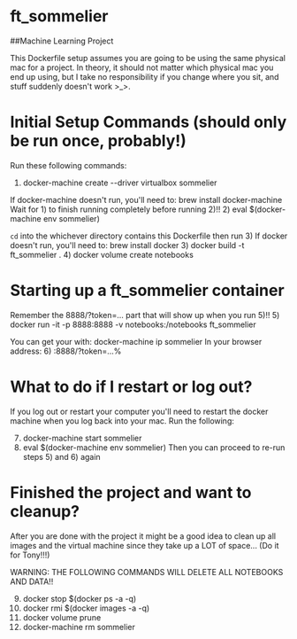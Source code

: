 # ft_sommelier

##Machine Learning Project


 This Dockerfile setup assumes you are going to be using the same physical
 mac for a project. In theory, it should not matter which physical mac you end
 up using, but I take no responsibility if you change where you sit, and stuff
 suddenly doesn't work >_>.

# Initial Setup Commands (should only be run once, probably!)
Run these following commands:
 1) docker-machine create --driver virtualbox sommelier

If docker-machine doesn't run, you'll need to: brew install docker-machine
 Wait for 1) to finish running completely before running 2)!!
 2) eval $(docker-machine env sommelier)

`cd` into the whichever directory contains this Dockerfile then run 3)
 If docker doesn't run, you'll need to: brew install docker
 3) docker build -t ft_sommelier .
 4) docker volume create notebooks

# Starting up a ft_sommelier container

 Remember the 8888/?token=... part that will show up when you run 5)!!
 5) docker run -it -p 8888:8888 -v notebooks:/notebooks ft_sommelier

 You can get your <docker-host-ip> with: docker-machine ip sommelier
 In your browser address:
 6) <docker-host-ip>:8888/?token=...%

# What to do if I restart or log out? 

 If you log out or restart your computer you'll need to restart the
 docker machine when you log back into your mac. Run the following:

 7) docker-machine start sommelier
 8) eval $(docker-machine env sommelier)
 Then you can proceed to re-run steps 5) and 6) again

# Finished the project and want to cleanup?

 After you are done with the project it might be a good idea to clean up all
 images and the virtual machine since they take up a LOT of space...
 (Do it for Tony!!!)

 WARNING: THE FOLLOWING COMMANDS WILL DELETE ALL NOTEBOOKS AND DATA!!

 9) docker stop $(docker ps -a -q)
 10) docker rmi $(docker images -a -q)
 11) docker volume prune
 12) docker-machine rm sommelier
